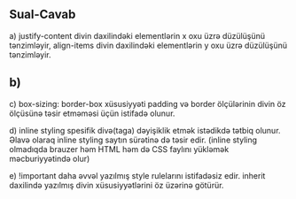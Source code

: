 ## Sual-Cavab

a)
justify-content divin daxilindəki elementlərin x oxu üzrə düzülüşünü tənzimləyir, align-items divin daxilindəki elementlərin y oxu üzrə düzülüşünü tənzimləyir.

b)
--

c)
box-sizing: border-box xüsusiyyəti padding və border ölçülərinin divin öz ölçüsünə təsir etməməsi üçün istifadə olunur.

d)
inline styling spesifik divə(taga) dəyişiklik etmək istədikdə tətbiq olunur. Əlavə olaraq inline styling saytın sürətinə də təsir edir. (inline styling olmadıqda brauzer həm HTML həm də CSS faylını yükləmək məcburiyyətində olur)

e)
!important daha əvvəl yazılmış style rulelarını istifadəsiz edir. inherit daxilində yazılmış divin xüsusiyyətlərini öz üzərinə götürür.

